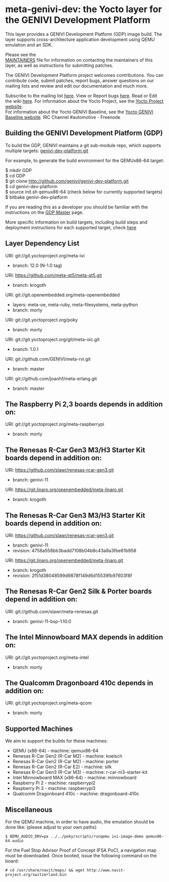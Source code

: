 meta-genivi-dev: the Yocto layer for the GENIVI Development Platform
====================================================================

This layer provides a GENIVI Development Platform (GDP) image build. The layer
supports cross-architecture application development using QEMU
emulation and an SDK.

Please see the  
[MAINTAINERS](https://github.com/genivi/meta-genivi-dev/blob/master/MAINTAINERS)
file for information on contacting the maintainers of this layer, as well as
instructions for submitting patches.

The GENIVI Development Platform project welcomes contributions. You can contribute
code, submit patches, report bugs, answer questions on our mailing lists and
review and edit our documentation and much more.

Subscribe to the mailing list
    [here](https://lists.genivi.org/mailman/listinfo/genivi-projects).
View or Report bugs
    [here](https://at.projects.genivi.org/jira/projects/GDP/issues).
Read or Edit the wiki
    [here](https://at.projects.genivi.org/wiki/display/GDP).
For information about the Yocto Project, see the
    [Yocto Project website](https://www.yoctoproject.org).  
For information about the Yocto GENIVI Baseline, see the
    [Yocto GENIVI Baseline website](http://projects.genivi.org/GENIVI_Baselines/meta-ivi).
IRC Channel
    #automotive - Freenode

Building the GENIVI Development Platform (GDP)
----------------------------------------------
To build the GDP, GENIVI maintains a git sub-module repo, which supports multiple targets:
    [genivi-dev-platform.git](https://github.com/genivi/genivi-dev-platform/)

For example, to generate the build environment for the QEMUx86-64 target:

$ mkdir GDP  
$ cd GDP  
$ git clone http://github.com/genivi/genivi-dev-platform.git  
$ cd genivi-dev-platform  
$ source init.sh qemux86-64 (check below for currently supported targets)  
$ bitbake genivi-dev-platform  

If you are reading this as a developer you should be familiar with the instructions on the [GDP Master](https://at.projects.genivi.org/wiki/display/GDP/GDP+Master) page.

More specific information on build targets, including build steps and deployment instructions
for each supported target, check [here](https://at.projects.genivi.org/wiki/display/GDP/GDP+releases)

Layer Dependency List
---------------------
URI: git://git.yoctoproject.org/meta-ivi
* branch:   12.0 (N-1.0 tag)

URI: https://github.com/meta-qt5/meta-qt5.git
* branch:   krogoth

URI: git://git.openembedded.org/meta-openembedded
* layers:   meta-oe, meta-ruby, meta-filesystems, meta-python
* branch:   morty

URI: git://git.yoctoproject.org/poky
* branch:   morty

URI: git://git.yoctoproject.org/git/meta-oic.git
* branch: 1.0.1

URI: git://github.com/GENIVI/meta-rvi.git
* branch: master

URI: git://github.com/joaohf/meta-erlang.git
* branch: master

## The Raspberry Pi 2,3 boards depends in addition on: ##

URI: git://git.yoctoproject.org/meta-raspberrypi
* branch:   morty

## The Renesas R-Car Gen3 M3/H3 Starter Kit boards depend in addition on: ##
URI: https://github.com/slawr/renesas-rcar-gen3.git
* branch: genivi-11

URI: https://git.linaro.org/openembedded/meta-linaro.git
* branch: krogoth

## The Renesas R-Car Gen3 M3/H3 Starter Kit boards depend in addition on: ##
URI: https://github.com/slawr/renesas-rcar-gen3.git
* branch: genivi-11
* revision: 4758a558bb3badd7108b04b8c43a8a3fbe61b958

URI: https://git.linaro.org/openembedded/meta-linaro.git
* branch: krogoth
* revision: 2f51d38048599d9878f149d6d15539fb97603f8f

## The Renesas R-Car Gen2 Silk & Porter boards depend in addition on: ##
URI: git://github.com/slawr/meta-renesas.git
* branch: genivi-11-bsp-1.10.0

## The Intel Minnowboard MAX depends in addition on: ##
URI: git://git.yoctoproject.org/meta-intel
* branch: morty

## The Qualcomm Dragonboard 410c depends in addition on: ##
URI: git://git.yoctoproject.org/meta-qcom
* branch: morty

Supported Machines
------------------
We aim to support the builds for these machines:

* QEMU (x86-64)                  - machine: qemux86-64
* Renesas R-Car Gen2 (R-Car M2)  - machine: koelsch
* Renesas R-Car Gen2 (R-Car M2)  - machine: porter
* Renesas R-Car Gen2 (R-Car E2)  - machine: silk
* Renesas R-Car Gen3 (R-Car M3)  - machine: r-car-m3-starter-kit
* Intel Minnowboard MAX (x86-64) - machine: minnowboard
* Raspberry Pi 2                 - machine: raspberrypi2
* Raspberry Pi 3                 - machine: raspberrypi3
* Qualcomm Dragonboard 410c      - machine: dragonboard-410c

Miscellaneous
-------------
For the QEMU machine, in order to have audio, the emulation should be done like:
(please adjust to your own paths)

```
$ QEMU_AUDIO_DRV=pa ../../poky/scripts/runqemu ivi-image-demo qemux86-64 audio
```

For the Fuel Stop Advisor Proof of Concept (FSA PoC), a navigation map
must be downloaded. Once booted, issue the following command on the board:

```
# cd /usr/share/navit/maps/ && wget http://www.navit-project.org/switzerland.bin
```
